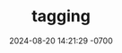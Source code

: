 ---
layout: post
title:  "tagging"
date:   2024-08-20 14:21:29 -0700
tags: [Pwnable.kr, Crypto, SekaiCTF, Blockchain, Writeup, Ethernaut, GlacierCTF, "HTB Cyber Apocalypse CTF 2025"]
exclude: true
---